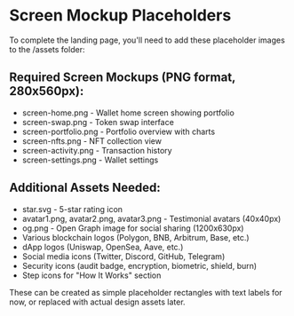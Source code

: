 # Screen Mockup Placeholders

To complete the landing page, you'll need to add these placeholder images to the /assets folder:

## Required Screen Mockups (PNG format, 280x560px):
- screen-home.png - Wallet home screen showing portfolio
- screen-swap.png - Token swap interface
- screen-portfolio.png - Portfolio overview with charts
- screen-nfts.png - NFT collection view
- screen-activity.png - Transaction history
- screen-settings.png - Wallet settings

## Additional Assets Needed:
- star.svg - 5-star rating icon
- avatar1.png, avatar2.png, avatar3.png - Testimonial avatars (40x40px)
- og.png - Open Graph image for social sharing (1200x630px)
- Various blockchain logos (Polygon, BNB, Arbitrum, Base, etc.)
- dApp logos (Uniswap, OpenSea, Aave, etc.)
- Social media icons (Twitter, Discord, GitHub, Telegram)
- Security icons (audit badge, encryption, biometric, shield, burn)
- Step icons for "How It Works" section

These can be created as simple placeholder rectangles with text labels for now, or replaced with actual design assets later.